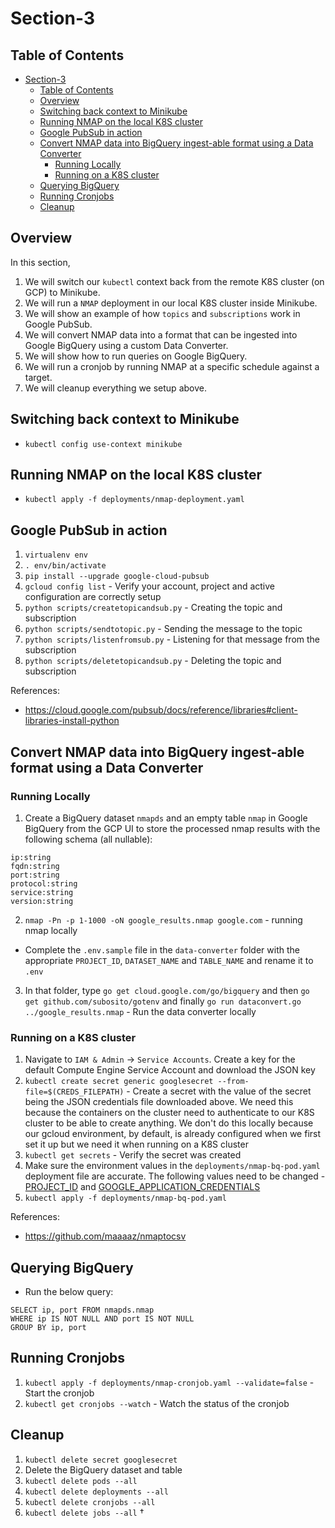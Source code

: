 # Section-3

## Table of Contents

<!-- TOC -->

- [Section-3](#section-3)
    - [Table of Contents](#table-of-contents)
    - [Overview](#overview)
    - [Switching back context to Minikube](#switching-back-context-to-minikube)
    - [Running NMAP on the local K8S cluster](#running-nmap-on-the-local-k8s-cluster)
    - [Google PubSub in action](#google-pubsub-in-action)
    - [Convert NMAP data into BigQuery ingest-able format using a Data Converter](#convert-nmap-data-into-bigquery-ingest-able-format-using-a-data-converter)
        - [Running Locally](#running-locally)
        - [Running on a K8S cluster](#running-on-a-k8s-cluster)
    - [Querying BigQuery](#querying-bigquery)
    - [Running Cronjobs](#running-cronjobs)
    - [Cleanup](#cleanup)

<!-- /TOC -->

## Overview
In this section,
1. We will switch our `kubectl` context back from the remote K8S cluster (on GCP) to Minikube.
2. We will run a `NMAP` deployment in our local K8S cluster inside Minikube.
3. We will show an example of how `topics` and `subscriptions` work in Google PubSub.
4. We will convert NMAP data into a format that can be ingested into Google BigQuery using a custom Data Converter.
5. We will show how to run queries on Google BigQuery.
6. We will run a cronjob by running NMAP at a specific schedule against a target.
7. We will cleanup everything we setup above.


## Switching back context to Minikube

* `kubectl config use-context minikube`

## Running NMAP on the local K8S cluster

* `kubectl apply -f deployments/nmap-deployment.yaml`

## Google PubSub in action

1. `virtualenv env`
2. `. env/bin/activate`
3. `pip install --upgrade google-cloud-pubsub`
4. `gcloud config list` - Verify your account, project and active configuration are correctly setup
5. `python scripts/createtopicandsub.py` - Creating the topic and subscription
6. `python scripts/sendtotopic.py` - Sending the message to the topic
7. `python scripts/listenfromsub.py` - Listening for that message from the subscription
8. `python scripts/deletetopicandsub.py` - Deleting the topic and subscription

References:
* https://cloud.google.com/pubsub/docs/reference/libraries#client-libraries-install-python

## Convert NMAP data into BigQuery ingest-able format using a Data Converter

### Running Locally
1. Create a BigQuery dataset `nmapds` and an empty table `nmap` in Google BigQuery from the GCP UI to store the processed nmap results with the following schema (all nullable):
```
ip:string
fqdn:string
port:string
protocol:string
service:string
version:string
```
2. `nmap -Pn -p 1-1000 -oN google_results.nmap google.com` - running nmap locally
* Complete the `.env.sample` file in the `data-converter` folder with the appropriate `PROJECT_ID`, `DATASET_NAME` and `TABLE_NAME` and rename it to `.env`
3. In that folder, type `go get cloud.google.com/go/bigquery` and then `go get github.com/subosito/gotenv` and finally `go run dataconvert.go ../google_results.nmap` - Run the data converter locally

### Running on a K8S cluster
1. Navigate to `IAM & Admin` -> `Service Accounts`. Create a key for the default Compute Engine Service Account and download the JSON key
2. `kubectl create secret generic googlesecret --from-file=$(CREDS_FILEPATH)` - Create a secret with the value of the secret being the JSON credentials file downloaded above. We need this because the containers on the cluster need to authenticate to our K8S cluster to be able to create anything. We don't do this locally because our gcloud environment, by default, is already configured when we first set it up but we need it when running on a K8S cluster
3. `kubectl get secrets` - Verify the secret was created
4. Make sure the environment values in the `deployments/nmap-bq-pod.yaml` deployment file are accurate. The following values need to be changed - [PROJECT_ID](https://github.com/devsecops/defcon-workshop/blob/master/section-3/deployments/nmap-bq-pod.yaml#L14) and [GOOGLE_APPLICATION_CREDENTIALS](https://github.com/devsecops/defcon-workshop/blob/master/section-3/deployments/nmap-bq-pod.yaml#L20)
5. `kubectl apply -f deployments/nmap-bq-pod.yaml`

References:
* https://github.com/maaaaz/nmaptocsv

## Querying BigQuery

* Run the below query:
```
SELECT ip, port FROM nmapds.nmap
WHERE ip IS NOT NULL AND port IS NOT NULL
GROUP BY ip, port
```

## Running Cronjobs

1. `kubectl apply -f deployments/nmap-cronjob.yaml --validate=false` - Start the cronjob
2. `kubectl get cronjobs --watch` - Watch the status of the cronjob

## Cleanup
1. `kubectl delete secret googlesecret`
2. Delete the BigQuery dataset and table
3. `kubectl delete pods --all`
4. `kubectl delete deployments --all`
5. `kubectl delete cronjobs --all`
6. `kubectl delete jobs --all`
†